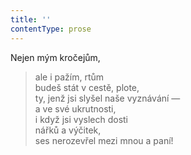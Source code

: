 ```yaml
---
title: ''
contentType: prose
---
```


Nejen mým kročejům,

> ale i pažím, rtům  
> budeš stát v cestě, plote,  
> ty, jenž jsi slyšel naše vyznávání —  
> a ve své ukrutnosti,  
> i když jsi vyslech dosti  
> nářků a výčitek,  
> ses nerozevřel mezi mnou a paní!
